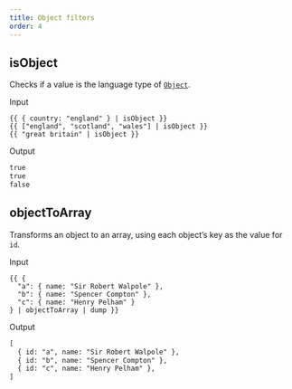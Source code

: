 ```yaml
---
title: Object filters
order: 4
---
```


## isObject

Checks if a value is the language type of [`Object`](https://developer.mozilla.org/en-US/docs/Web/JavaScript/Reference/Global_Objects/Object).

Input

```njk
{{ { country: "england" } | isObject }}
{{ ["england", "scotland", "wales"] | isObject }}
{{ "great britain" | isObject }}
```

Output

```html
true
true
false
```

## objectToArray

Transforms an object to an array, using each object’s key as the value for `id`.

Input

```njk
{{ {
  "a": { name: "Sir Robert Walpole" },
  "b": { name: "Spencer Compton" },
  "c": { name: "Henry Pelham" }
} | objectToArray | dump }}
```

Output

```html
[
  { id: "a", name: "Sir Robert Walpole" },
  { id: "b", name: "Spencer Compton" },
  { id: "c", name: "Henry Pelham" },
]
```
